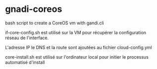 # gnadi-coreos
bash script to create a CoreOS vm with gandi.cli

if-core-config.sh est utilisé sur la VM  pour récupérer la configuration réseau de l'interface.

L'adresse IP le DNS et la route sont ajoutées au fichier cloud-config.yml

core-install.sh est utilisé sur l'ordinateur local pour initier le processus automatisé d'install



